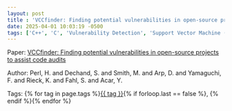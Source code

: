 ```yaml
---
layout: post
title : 'VCCfinder: Finding potential vulnerabilities in open-source projects to assist code audits'
date: 2025-04-01 10:03:19 -0500
tags: ['C++', 'C', 'Vulnerability Detection', 'Support Vector Machine (final)', 'Code metrics', 'Tokenizer']
---
```

Paper: [VCCfinder: Finding potential vulnerabilities in open-source projects to assist code audits](https://dl.acm.org/doi/abs/10.1145/2810103.2813604)

Author: Perl, H. and Dechand, S. and Smith, M. and Arp, D. and Yamaguchi, F. and Rieck, K. and Fahl, S. and Acar, Y.




 Tags: 
    <span>
    {% for tag in page.tags %}<a href="{{ site.baseurl }}tags/#{{ tag | slugify }}">{{ tag }}</a>{% if forloop.last == false %}, {% endif %}{% endfor %}
    </span>

